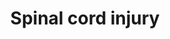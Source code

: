 ---
annotations:
- id: DOID:319
  parent: central nervous system disease
  type: Disease Ontology
  value: spinal cord disease
- id: DOID:2055
  parent: disease of mental health
  type: Disease Ontology
  value: post-traumatic stress disorder
- id: PW:0000013
  parent: disease pathway
  type: Pathway Ontology
  value: disease pathway
- id: CL:0002606
  parent: animal cell
  type: Cell Type Ontology
  value: astrocyte of the spinal cord
authors:
- Nsalomonis
- Egonw
- MaintBot
- DMicael
- Evelo
- Lindarieswijk
- Eweitz
description: This pathway provides an overview of cell types, therapeutic targets,
  drugs, new proposed targets and pathways implicated in spinal cord injury. Spinal
  cord injury is a complex multi-step process that involves the regulation of gene
  expression and signaling in motor neurons, oligodentrocytes, microglia, and astrocytes
  that trigger immediate immune responses lasting several weeks. Within 24 hours,
  chemoattractants  and cytokines released from the site of injury activate neutrophils
  which further recruit B and T cells or recruit monocytes that ultimately result
  in infiltration and activation by microglia and macrophages. These immune responses
  result in inflammation, excitotoxicity, cell death, formation of glial scar, and
  suppression of axonal regeneration. An increase in the expression of cell cycle
  genes further results in proliferation of astrocytes and microglia that leads to
  apoptosis and necrosis of oligodentrocytes and neurons.
last-edited: 2021-05-14
organisms:
- Mus musculus
redirect_from:
- /index.php/Pathway:WP2432
- /instance/WP2432
- /instance/WP2432_rr116842
revision: r116842
schema-jsonld:
- '@context': https://schema.org/
  '@id': https://wikipathways.github.io/pathways/WP2432.html
  '@type': Dataset
  creator:
    '@type': Organization
    name: WikiPathways
  description: This pathway provides an overview of cell types, therapeutic targets,
    drugs, new proposed targets and pathways implicated in spinal cord injury. Spinal
    cord injury is a complex multi-step process that involves the regulation of gene
    expression and signaling in motor neurons, oligodentrocytes, microglia, and astrocytes
    that trigger immediate immune responses lasting several weeks. Within 24 hours,
    chemoattractants  and cytokines released from the site of injury activate neutrophils
    which further recruit B and T cells or recruit monocytes that ultimately result
    in infiltration and activation by microglia and macrophages. These immune responses
    result in inflammation, excitotoxicity, cell death, formation of glial scar, and
    suppression of axonal regeneration. An increase in the expression of cell cycle
    genes further results in proliferation of astrocytes and microglia that leads
    to apoptosis and necrosis of oligodentrocytes and neurons.
  keywords:
  - Acan
  - Anxa1
  - Aqp4
  - Arachidonic acid
  - Arg1
  - Bcan
  - Bdnf
  - Btg2
  - Casp3
  - Ccl2
  - Ccnd1
  - Ccng1
  - Ccr2
  - Cd47
  - Cdk1
  - Cdk2
  - Cdk4
  - Chst11
  - Col2a1
  - Col4a1
  - Cspg4
  - Cxcl1
  - Cxcl10
  - Cxcl2
  - E2f1
  - E2f5
  - Efnb2
  - Egr1
  - Epha4
  - FK506
  - Fcgr2b
  - Fkbp1a
  - Fos
  - Gadd45a
  - Gap43
  - Gdnf
  - Gfap
  - Gja1
  - Grin1
  - Hc
  - Icam1
  - Ifng
  - Il1a
  - Il1b
  - Il1r1
  - Il2
  - Il4
  - Il6
  - Klk8
  - LTB4
  - Lilrb3
  - Ltb
  - Ltb4r1
  - Mag
  - Mapk1
  - Mapk3
  - Mbp
  - Mir23b
  - Mmp12
  - Mmp9
  - Myc
  - 'NO'
  - Ncan
  - Ngfr
  - Nos1
  - Nos2
  - Nox4
  - Nr4a1
  - Ntn1
  - Olomoucine
  - Omg
  - PGH2
  - PTGS2
  - Pdyn
  - Pla2g2a
  - Pla2g5
  - Pla2g6
  - Plxna2
  - Ppp3ca
  - Prb1
  - Prkca
  - Ptpra
  - Ptprz1
  - Rb1
  - Rgma
  - Rhoa
  - Rhob
  - Rhoc
  - Rock2
  - Rtn4
  - Rtn4r
  - Selp
  - Sema6a
  - Slit1
  - Slit2
  - Slit3
  - Sox9
  - Tacr1
  - Tgfb1
  - Tlr4
  - Tnf
  - Tnfsf13
  - Tnfsf13b
  - Trp53
  - Vcan
  - Vim
  - Xylt1
  - Zfp36
  - melittin
  license: CC0
  name: Spinal cord injury
seo: CreativeWork
title: Spinal cord injury
wpid: WP2432
---